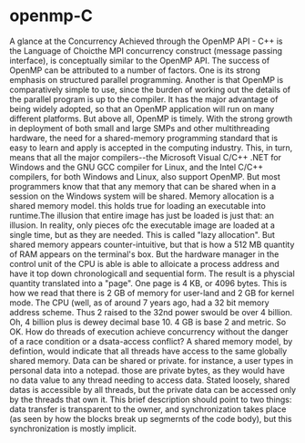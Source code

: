 # openmp-C
A glance at the Concurrency Achieved through the OpenMP API - C++ is the Language of Choicthe MPI concurrency construct (message passing interface), is conceptually similar to the OpenMP API. The success of OpenMP can be attributed to a number of factors. One is its strong emphasis on structured parallel programming. Another is that OpenMP is comparatively simple to use, since the burden of working out the details of the parallel program is up to the compiler. It has the major advantage of being widely adopted, so that an OpenMP application will run on many different platforms. But above all, OpenMP is timely. With the strong growth in deployment of both small and large SMPs and other multithreading hardware, the need for a shared-memory programming standard that is easy to learn and apply is accepted in the computing industry. This, in turn, means that all the major compilers--the Microsoft Visual C/C++ .NET for Windows and the GNU GCC compiler for Linux, and the Intel C/C++ compilers, for both Windows and Linux, also support OpenMP. But most programmers know that that any memory that can be shared when in a session on the Windows system will be shared. Memory allocation is a shared memory model. this holds true for loading an executable into runtime.The illusion that entire image has just be loaded is just that: an illusion. In reality\, only pieces ofc the executable image are loaded at a single time, but as they are needed. This is called "lazy allocation". But shared memory appears counter-intuitive, but that is how a 512 MB quantity of RAM appears on the terminal's box. But the hardware manager in the control unit of the CPU is able is able to alloicate a process address and have it top down chronologicall and sequential form. The result is a physcial quantity translated into a "page". One page is 4 KB, or 4096 bytes. This is how we read that there is 2 GB  of memory for user-land and 2 GB for kernel mode. The CPU (well, as of around 7 years ago, had a 32 bit memory address scheme. Thus 2 raised to the 32nd power swould be over 4 billion. Oh, 4 billion plus is dewey decimal base 10. 4 GB is base 2 and metric. So OK. How do threads of execution achieve concurrency without the danger of a race condition or a dsata-access conflict?
A shared memory model, by defintion, would indicate that all  threads have access to the same globally shared memory. Data can be shared or private. for instance, a user types in personal data into a notepad. those are private bytes, as they would have no data value to any thread needing to access data. Stated loosely, shared datas is accessible by all threads, but the private data can be accessed only by the threads that own it. This brief description should point to two things: data transfer is transparent to the owner, and synchronization takes place (as seen by how the <omp> blocks break up segmernts of the code body), but this synchronization is mostly implicit.

